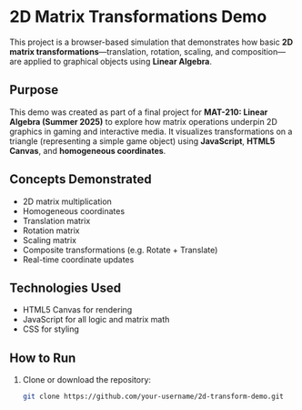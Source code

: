 # 2D Matrix Transformations Demo

This project is a browser-based simulation that demonstrates how basic **2D matrix transformations**—translation, rotation, scaling, and composition—are applied to graphical objects using **Linear Algebra**.

## Purpose

This demo was created as part of a final project for **MAT-210: Linear Algebra (Summer 2025)** to explore how matrix operations underpin 2D graphics in gaming and interactive media. It visualizes transformations on a triangle (representing a simple game object) using **JavaScript**, **HTML5 Canvas**, and **homogeneous coordinates**.

## Concepts Demonstrated

- 2D matrix multiplication
- Homogeneous coordinates
- Translation matrix
- Rotation matrix
- Scaling matrix
- Composite transformations (e.g. Rotate + Translate)
- Real-time coordinate updates

## Technologies Used

- HTML5 Canvas for rendering
- JavaScript for all logic and matrix math
- CSS for styling

## How to Run

1. Clone or download the repository:
   ```bash
   git clone https://github.com/your-username/2d-transform-demo.git
